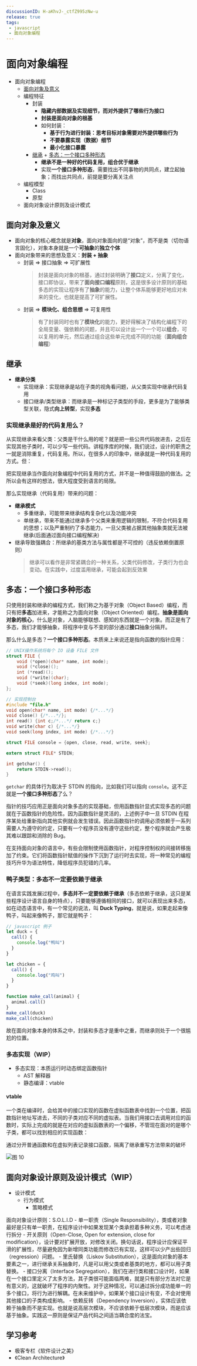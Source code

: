 ```yaml
---
discussionID: H-aKhvJ-_ctfZ995zNw-u
release: true
tags:
 - javascript
 - 面向对象编程
---
```


# 面向对象编程  

- 面向对象编程
  - [面向对象及意义](#面向对象及意义)
  - 编程特征
    - 封装
      - **隐藏内部数据及实现细节，而对外提供了哪些行为接口**
      - **封装是面向对象的根基**
      - 如何封装：
        - **基于行为进行封装：思考目标对象需要对外提供哪些行为**
        - **不要暴露实现（数据）细节**
        - **最小化接口暴露**
    - [继承](#继承) + [多态：一个接口多种形态](#多态一个接口多种形态)
      - **继承不是一种好的代码复用，组合优于继承**
      - 实现**一个接口多种形态**，需要找出不同事物的共同点，建立起抽象；而找出共同点，前提是要分离关注点
  - 编程模型
    - Class
    - 原型
  - 面向对象设计原则及设计模式

## 面向对象及意义

- 面向对象的核心概念就是**对象**，面向对象面向的是“对象”，而不是类（切勿语言固化），对象本身就是一个**可抽象**的**独立个体**
- 面向对象带来的思想及意义：**封装 + 抽象**
  - 封装 => 接口抽象 => 可扩展性
    > 封装是面向对象的根基，通过封装明确了**接口**定义，分离了变化，接口即协议，带来了**面向接口编程**原则，这是很多设计原则的基础
    > 多态的实现让程序有了**抽象**的能力，让整个体系能够更好地应对未来的变化，也就是提高了可扩展性。
  - 封装 => **模块化、组合思想** => 可复用性
    > 有了封装同时也有了**模块化**的能力，更好得解决了结构化编程下的全局变量、强依赖的问题，并且可以设计出一个一个可以**组合**，可以复用的单元，然后通过组合这些单元完成不同的功能（**面向组合编程**）

## 继承

- **继承分类**
  - 实现继承：实现继承是站在子类的视角看问题，从父类实现中继承代码复用
  - 接口继承/类型继承：而继承是一种标记子类型的手段，更多是为了能够类型关联，隐式**向上转型**，实现**多态**

### 实现继承是好的代码复用么？

从实现继承来看父类：父类是干什么用的呢？就是把一些公共代码放进去，之后在实现其他子类时，可以少写一些代码。讲程序库的时候，我们说过，设计的职责之一就是消除重复，代码复用。所以，在很多人的印象中，继承就是一种代码复用的方式。但：

把实现继承当作面向对象编程中代码复用的方式，并不是一种值得鼓励的做法。之所以会有这样的想法，很大程度受到语言的局限。

那么实现继承（代码复用）带来的问题：

- **继承模式**
  - 多重继承，可能带来继承结构复杂化以及功能冲突
  - 单继承，带来不能通过继承多个父类来重用逻辑的限制，不符合代码复用的思想；以及严重制约了多态能力，一旦父类被占据其他抽象类就无法被继承(后面通过面向接口编程解决)
- 继承导致强耦合：所继承的基类方法与属性都是不可控的（违反依赖倒置原则）  
  > 继承可以看作是非常紧耦合的一种关系，父类代码修改，子类行为也会变动。在实践中，过度滥用继承，可能会起到反效果

## 多态：一个接口多种形态

只使用封装和继承的编程方式，我们称之为基于对象（Object Based）编程，而只有把**多态**加进来，才能称之为面向对象（Object Oriented）编程。**抽象是面向对象的核心**，什么是对象，人脑能够联想、感知的东西就是一个对象。而正是有了多态，我们才能够抽象，将程序中变与不变的部分通过**接口**抽象分隔开。

那么什么是多态？**一个接口多种形态**。本质来上来说还是指向函数的指针应用：

```c
// UNIX操作系统将每个 IO 设备 FILE 文件
struct FILE {
    void (*open)(char* name, int mode);
    void (*close)();
    int (*read)();
    void (*write)(char);
    void (*seek)(long index, int mode);
};
```

```c
// 实现控制台
#include "file.h"
void open(char* name, int mode) {/*...*/}
void close() {/*...*/};
int read() {int c;/*...*/ return c;}
void write(char c) {/*...*/}
void seek(long index, int mode) {/*...*/}

struct FILE console = {open, close, read, write, seek};
```

```c
extern struct FILE* STDIN;

int getchar() {
    return STDIN->read();
}
```

`getchar` 的具体行为取决于 STDIN 的指向，比如我们可以指向 `console`。这不正就是**一个接口多种形态**了么？

指针的技巧应用正是面向对象多态的实现基础，但用函数指针显式实现多态的问题就在于函数指针的危险性。因为函数指针是灵活的，上述例子中一旦 STDIN 在程序某处给重新指向其他实例就会发生错误。因此函数指针的调用必须依赖于一系列需要人为遵守的约定，只要有一个程序员没有遵守这些约定，整个程序就会产生极其难以跟踪和消除的 Bug。

在支持面向对象的语言中，有些会限制使用函数指针，对程序控制权的间接转移施加了约束。它们将函数指针赋值的操作下沉到了运行时去实现，将一种常见的编程技巧升华为语法特性，降低程序员犯错的几率。

### 鸭子类型：多态不一定要依赖于继承

在语言实践发展过程中，**多态并不一定要依赖于继承**（多态依赖于继承，这只是某些程序设计语言自身的特点），只要能够遵循相同的接口，就可以表现出来多态，如在动态语言中，有一个常见的说法，叫 **Duck Typing**，就是说，如果走起来像鸭子，叫起来像鸭子，那它就是鸭子：

```js
// javascript 例子
let duck = {
  call() {
    console.log("鸭叫")
  }
}

let chicken = {
  call() {
    console.log("鸡叫")
  }
}

function make_call(animal) {
  animal.call()
}
make_call(duck)
make_call(chicken)
```

故在面向对象本身的体系之中，封装和多态才是重中之重，而继承则处于一个很尴尬的位置。

### 多态实现（WIP）

- 多态实现：本质运行时动态绑定函数指针
  - AST 解释器
  - 静态编译：vtable

#### vtable

一个类在编译时，会给其中的接口实现的函数在虚拟函数表中找到一个位置，把函数指针地址写进去，不同的子类对应不同的虚拟表。当我们用接口去调用对应的函数时，实际上完成的就是在对应的虚拟函数表的一个偏移，不管现在面对的是哪个子类，都可以找到相应的实现函数：

通过分开普通函数和在虚拟列表记录接口函数，隔离了继承重写方法带来的破坏

![图 10](./images/1665490375487.png)  

## 面向对象设计原则及设计模式（WIP）

- 设计模式
  - 行为模式
    - 策略模式

面向对象设计原则：S.O.L.I.D
    - 单一职责（Single Responsibility），类或者对象最好是只有单一职责，在程序设计中如果发现某个类承担着多种义务，可以考虑进行拆分
    - 开关原则（Open-Close, Open for extension, close for modification），设计要对扩展开放，对修改关闭。换句话说，程序设计应保证平滑的扩展性，尽量避免因为新增同类功能而修改已有实现，这样可以少产出些回归（regression）问题。
    - 里氏替换（Liskov Substitution），这是面向对象的基本要素之一，进行继承关系抽象时，凡是可以用父类或者基类的地方，都可以用子类替换。
    - 接口分离（Interface Segregation），我们在进行类和接口设计时，如果在一个接口里定义了太多方法，其子类很可能面临两难，就是只有部分方法对它是有意义的，这就破坏了程序的内聚性。对于这种情况，可以通过拆分成功能单一的多个接口，将行为进行解耦。在未来维护中，如果某个接口设计有变，不会对使用其他接口的子类构成影响。
    - 依赖反转（Dependency Inversion），实体应该依赖于抽象而不是实现。也就是说高层次模块，不应该依赖于低层次模块，而是应该基于抽象。实践这一原则是保证产品代码之间适当耦合度的法宝。

## 学习参考

- 极客专栏《软件设计之美》
- 《Clean Architecture》